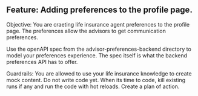 ## Feature: Adding preferences to the profile page.
Objective: You are craeting life insurance agent preferences to the profile page. The preferences allow the advisors to get communication preferences.

Use the openAPI spec from the advisor-preferences-backend directory to model your preferences experience. The spec itself is what the backend preferences API has to offer.

Guardrails: You are allowed to use your life insurance knowledge to create mock content. Do not write code yet. When its time to code, kill existing runs if any and run the code with hot reloads. Create a plan of action.
